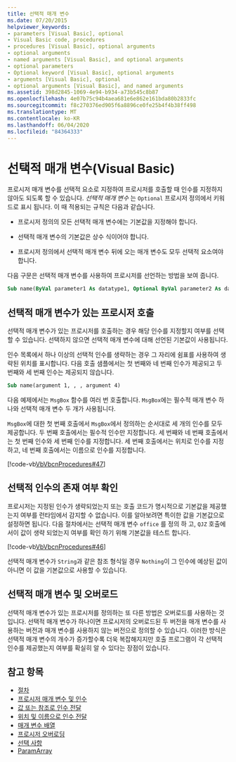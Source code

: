 ```yaml
---
title: 선택적 매개 변수
ms.date: 07/20/2015
helpviewer_keywords:
- parameters [Visual Basic], optional
- Visual Basic code, procedures
- procedures [Visual Basic], optional arguments
- optional arguments
- named arguments [Visual Basic], and optional arguments
- optional parameters
- Optional keyword [Visual Basic], optional arguments
- arguments [Visual Basic], optional
- optional arguments [Visual Basic], and named arguments
ms.assetid: 398d2845-1069-4e94-b934-a73b545c8b87
ms.openlocfilehash: 4e07b75c94b4aea681e6e862e161bda80b2833fc
ms.sourcegitcommit: f8c270376ed905f6a8896ce0fe25b4f4b38ff498
ms.translationtype: MT
ms.contentlocale: ko-KR
ms.lasthandoff: 06/04/2020
ms.locfileid: "84364333"
---
```

# <a name="optional-parameters-visual-basic"></a>선택적 매개 변수(Visual Basic)
프로시저 매개 변수를 선택적 요소로 지정하여 프로시저를 호출할 때 인수를 지정하지 않아도 되도록 할 수 있습니다. *선택적 매개 변수* 는 `Optional` 프로시저 정의에서 키워드로 표시 됩니다. 이 때 적용되는 규칙은 다음과 같습니다.  
  
- 프로시저 정의의 모든 선택적 매개 변수에는 기본값을 지정해야 합니다.  
  
- 선택적 매개 변수의 기본값은 상수 식이어야 합니다.  
  
- 프로시저 정의에서 선택적 매개 변수 뒤에 오는 매개 변수도 모두 선택적 요소여야 합니다.  
  
 다음 구문은 선택적 매개 변수를 사용하여 프로시저를 선언하는 방법을 보여 줍니다.  
  
```vb  
Sub name(ByVal parameter1 As datatype1, Optional ByVal parameter2 As datatype2 = defaultvalue)  
```  
  
## <a name="calling-procedures-with-optional-parameters"></a>선택적 매개 변수가 있는 프로시저 호출  
 선택적 매개 변수가 있는 프로시저를 호출하는 경우 해당 인수를 지정할지 여부를 선택할 수 있습니다. 선택하지 않으면 선택적 매개 변수에 대해 선언된 기본값이 사용됩니다.  
  
 인수 목록에서 하나 이상의 선택적 인수를 생략하는 경우 그 자리에 쉼표를 사용하여 생략된 위치를 표시합니다. 다음 호출 샘플에서는 첫 번째와 네 번째 인수가 제공되고 두 번째와 세 번째 인수는 제공되지 않습니다.  
  
```vb  
Sub name(argument 1, , , argument 4)  
```  
  
 다음 예제에서는 `MsgBox` 함수를 여러 번 호출합니다. `MsgBox`에는 필수적 매개 변수 하나와 선택적 매개 변수 두 개가 사용됩니다.  
  
 `MsgBox`에 대한 첫 번째 호출에서 `MsgBox`에서 정의하는 순서대로 세 개의 인수를 모두 제공합니다. 두 번째 호출에서는 필수적 인수만 지정합니다. 세 번째와 네 번째 호출에서는 첫 번째 인수와 세 번째 인수를 지정합니다. 세 번째 호출에서는 위치로 인수를 지정하고, 네 번째 호출에서는 이름으로 인수를 지정합니다.  
  
 [!code-vb[VbVbcnProcedures#47](~/samples/snippets/visualbasic/VS_Snippets_VBCSharp/VbVbcnProcedures/VB/Class1.vb#47)]  
  
## <a name="determining-whether-an-optional-argument-is-present"></a>선택적 인수의 존재 여부 확인  
 프로시저는 지정된 인수가 생략되었는지 또는 호출 코드가 명시적으로 기본값을 제공했는지 여부를 런타임에서 감지할 수 없습니다. 이를 알아보려면 특이한 값을 기본값으로 설정하면 됩니다. 다음 절차에서는 선택적 매개 변수 `office` 를 정의 하 고, `QJZ` 호출에서이 값이 생략 되었는지 여부를 확인 하기 위해 기본값을 테스트 합니다.  
  
 [!code-vb[VbVbcnProcedures#46](~/samples/snippets/visualbasic/VS_Snippets_VBCSharp/VbVbcnProcedures/VB/Class1.vb#46)]  
  
 선택적 매개 변수가 `String`과 같은 참조 형식일 경우 `Nothing`이 그 인수에 예상된 값이 아니면 이 값을 기본값으로 사용할 수 있습니다.  
  
## <a name="optional-parameters-and-overloading"></a>선택적 매개 변수 및 오버로드  
 선택적 매개 변수가 있는 프로시저를 정의하는 또 다른 방법은 오버로드를 사용하는 것입니다. 선택적 매개 변수가 하나이면 프로시저의 오버로드된 두 버전을 매개 변수를 사용하는 버전과 매개 변수를 사용하지 않는 버전으로 정의할 수 있습니다. 이러한 방식은 선택적 매개 변수의 개수가 증가할수록 더욱 복잡해지지만 호출 프로그램이 각 선택적 인수를 제공했는지 여부를 확실히 알 수 있다는 장점이 있습니다.  
  
## <a name="see-also"></a>참고 항목

- [절차](./index.md)
- [프로시저 매개 변수 및 인수](./procedure-parameters-and-arguments.md)
- [값 또는 참조로 인수 전달](./passing-arguments-by-value-and-by-reference.md)
- [위치 및 이름으로 인수 전달](./passing-arguments-by-position-and-by-name.md)
- [매개 변수 배열](./parameter-arrays.md)
- [프로시저 오버로딩](./procedure-overloading.md)
- [선택 사항](../../../language-reference/modifiers/optional.md)
- [ParamArray](../../../language-reference/modifiers/paramarray.md)
